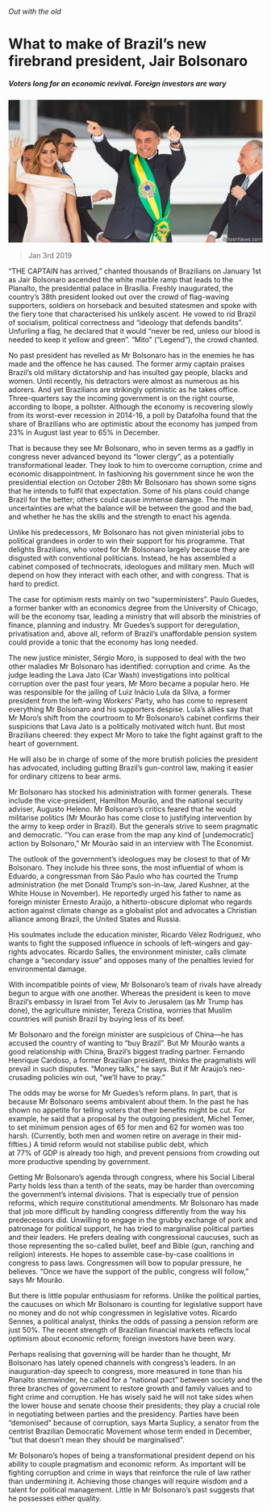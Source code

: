 ###### Out with the old

# What to make of Brazil’s new firebrand president, Jair Bolsonaro 

##### Voters long for an economic revival. Foreign investors are wary 

![image](images/20190105_amp003.jpg) 

> Jan 3rd 2019 

 

“THE CAPTAIN has arrived,” chanted thousands of Brazilians on January 1st as Jair Bolsonaro ascended the white marble ramp that leads to the Planalto, the presidential palace in Brasília. Freshly inaugurated, the country’s 38th president looked out over the crowd of flag-waving supporters, soldiers on horseback and besuited statesmen and spoke with the fiery tone that characterised his unlikely ascent. He vowed to rid Brazil of socialism, political correctness and “ideology that defends bandits”. Unfurling a flag, he declared that it would “never be red, unless our blood is needed to keep it yellow and green”. “Mito” (“Legend”), the crowd chanted. 

No past president has revelled as Mr Bolsonaro has in the enemies he has made and the offence he has caused. The former army captain praises Brazil’s old military dictatorship and has insulted gay people, blacks and women. Until recently, his detractors were almost as numerous as his adorers. And yet Brazilians are strikingly optimistic as he takes office. Three-quarters say the incoming government is on the right course, according to Ibope, a pollster. Although the economy is recovering slowly from its worst-ever recession in 2014-16, a poll by Datafolha found that the share of Brazilians who are optimistic about the economy has jumped from 23% in August last year to 65% in December. 

That is because they see Mr Bolsonaro, who in seven terms as a gadfly in congress never advanced beyond its “lower clergy”, as a potentially transformational leader. They look to him to overcome corruption, crime and economic disappointment. In fashioning his government since he won the presidential election on October 28th Mr Bolsonaro has shown some signs that he intends to fulfil that expectation. Some of his plans could change Brazil for the better; others could cause immense damage. The main uncertainties are what the balance will be between the good and the bad, and whether he has the skills and the strength to enact his agenda. 

Unlike his predecessors, Mr Bolsonaro has not given ministerial jobs to political grandees in order to win their support for his programme. That delights Brazilians, who voted for Mr Bolsonaro largely because they are disgusted with conventional politicians. Instead, he has assembled a cabinet composed of technocrats, ideologues and military men. Much will depend on how they interact with each other, and with congress. That is hard to predict. 

The case for optimism rests mainly on two “superministers”. Paulo Guedes, a former banker with an economics degree from the University of Chicago, will be the economy tsar, leading a ministry that will absorb the ministries of finance, planning and industry. Mr Guedes’s support for deregulation, privatisation and, above all, reform of Brazil’s unaffordable pension system could provide a tonic that the economy has long needed. 

The new justice minister, Sérgio Moro, is supposed to deal with the two other maladies Mr Bolsonaro has identified: corruption and crime. As the judge leading the Lava Jato (Car Wash) investigations into political corruption over the past four years, Mr Moro became a popular hero. He was responsible for the jailing of Luiz Inácio Lula da Silva, a former president from the left-wing Workers’ Party, who has come to represent everything Mr Bolsonaro and his supporters despise. Lula’s allies say that Mr Moro’s shift from the courtroom to Mr Bolsonaro’s cabinet confirms their suspicions that Lava Jato is a politically motivated witch hunt. But most Brazilians cheered: they expect Mr Moro to take the fight against graft to the heart of government. 

He will also be in charge of some of the more brutish policies the president has advocated, including gutting Brazil’s gun-control law, making it easier for ordinary citizens to bear arms. 

Mr Bolsonaro has stocked his administration with former generals. These include the vice-president, Hamilton Mourão, and the national security adviser, Augusto Heleno. Mr Bolsonaro’s critics feared that he would militarise politics (Mr Mourão has come close to justifying intervention by the army to keep order in Brazil). But the generals strive to seem pragmatic and democratic. “You can erase from the map any kind of [undemocratic] action by Bolsonaro,” Mr Mourão said in an interview with The Economist.  

The outlook of the government’s ideologues may be closest to that of Mr Bolsonaro. They include his three sons, the most influential of whom is Eduardo, a congressman from São Paulo who has courted the Trump administration (he met Donald Trump’s son-in-law, Jared Kushner, at the White House in November). He reportedly urged his father to name as foreign minister Ernesto Araújo, a hitherto-obscure diplomat who regards action against climate change as a globalist plot and advocates a Christian alliance among Brazil, the United States and Russia.  

His soulmates include the education minister, Ricardo Vélez Rodríguez, who wants to fight the supposed influence in schools of left-wingers and gay-rights advocates. Ricardo Salles, the environment minister, calls climate change a “secondary issue” and opposes many of the penalties levied for environmental damage. 

With incompatible points of view, Mr Bolsonaro’s team of rivals have already begun to argue with one another. Whereas the president is keen to move Brazil’s embassy in Israel from Tel Aviv to Jerusalem (as Mr Trump has done), the agriculture minister, Tereza Cristina, worries that Muslim countries will punish Brazil by buying less of its beef. 

Mr Bolsonaro and the foreign minister are suspicious of China—he has accused the country of wanting to “buy Brazil”. But Mr Mourão wants a good relationship with China, Brazil’s biggest trading partner. Fernando Henrique Cardoso, a former Brazilian president, thinks the pragmatists will prevail in such disputes. “Money talks,” he says. But if Mr Araújo’s neo-crusading policies win out, “we’ll have to pray.”   

The odds may be worse for Mr Guedes’s reform plans. In part, that is because Mr Bolsonaro seems ambivalent about them. In the past he has shown no appetite for telling voters that their benefits might be cut. For example, he said that a proposal by the outgoing president, Michel Temer, to set minimum pension ages of 65 for men and 62 for women was too harsh. (Currently, both men and women retire on average in their mid-fifties.) A timid reform would not stabilise public debt, which at 77% of GDP is already too high, and prevent pensions from crowding out more productive spending by government. 

Getting Mr Bolsonaro’s agenda through congress, where his Social Liberal Party holds less than a tenth of the seats, may be harder than overcoming the government’s internal divisions. That is especially true of pension reforms, which require constitutional amendments. Mr Bolsonaro has made that job more difficult by handling congress differently from the way his predecessors did. Unwilling to engage in the grubby exchange of pork and patronage for political support, he has tried to marginalise political parties and their leaders. He prefers dealing with congressional caucuses, such as those representing the so-called bullet, beef and Bible (gun, ranching and religion) interests. He hopes to assemble case-by-case coalitions in congress to pass laws. Congressmen will bow to popular pressure, he believes. “Once we have the support of the public, congress will follow,” says Mr Mourão. 

But there is little popular enthusiasm for reforms. Unlike the political parties, the caucuses on which Mr Bolsonaro is counting for legislative support have no money and do not whip congressmen in legislative votes. Ricardo Sennes, a political analyst, thinks the odds of passing a pension reform are just 50%. The recent strength of Brazilian financial markets reflects local optimism about economic reform; foreign investors have been wary. 

Perhaps realising that governing will be harder than he thought, Mr Bolsonaro has lately opened channels with congress’s leaders. In an inauguration-day speech to congress, more measured in tone than his Planalto stemwinder, he called for a “national pact” between society and the three branches of government to restore growth and family values and to fight crime and corruption. He has wisely said he will not take sides when the lower house and senate choose their presidents; they play a crucial role in negotiating between parties and the presidency. Parties have been “demonised” because of corruption, says Marta Suplicy, a senator from the centrist Brazilian Democratic Movement whose term ended in December, “but that doesn’t mean they should be marginalised”. 

Mr Bolsonaro’s hopes of being a transformational president depend on his ability to couple pragmatism and economic reform. As important will be fighting corruption and crime in ways that reinforce the rule of law rather than undermining it. Achieving those changes will require wisdom and a talent for political management. Little in Mr Bolsonaro’s past suggests that he possesses either quality.  

